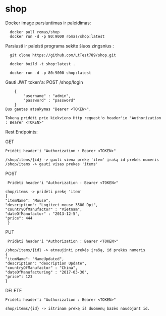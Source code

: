 # shop
Docker image parsiuntimas ir paleidimas:

      docker pull romas/shop
      docker run -d -p 80:9000 romas/shop:latest
  

Parsiusti ir paleisti programa sekite šiuos zingsnius :

      git clone https://github.com/LtTest789/shop.git

      docker build -t shop:latest .

      docker run -d -p 80:9000 shop:latest

Gauti JWT token'a:
    POST
        /shop/login

        {
        	"username" : "admin",
        	"password" : "password"
        }
    Bus gautas atsakymas "Bearer <TOKEN>".

    Tokeną pridėti prie kiekvieno Http request'o header'io "Authorization : Bearer <TOKEN>"

Rest Endpoints:
 
  GET

    Pridėti header'i "Authorization : Bearer <TOKEN>"

    /shop/items/{id} -> gauti viena prekę 'item' įrašą id prekės numeris
    /shop/items -> gauti visas prekes 'items'
    
  POST

     Pridėti header'i "Authorization : Bearer <TOKEN>"

    shop/items -> pridėti prekę 'item'
    {
    "itemName": "Mouse",
    "description": "Logitect mouse 3500 Dpi",
    "countryOfManufactor" : "Vietnam",
    "dateOfManufactor" : "2013-12-5",
    "price": 444
     }
     
  PUT

     Pridėti header'i "Authorization : Bearer <TOKEN>"
  
    /shop/items/{id} -> atnaujinti prekės įrašą, id prekės numeris
    {
    "itemName": "NameUpdated",
    "description": "description Update",
    "countryOfManufactor" : "China",
    "dateOfManufacturing" : "2017-03-30",
    "price": 123
    }
    
  DELETE

    Pridėti header'i "Authorization : Bearer <TOKEN>"

    shop/items/{id} -> ištrinam prekę iš duomenų bazės naudojant id.

